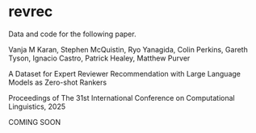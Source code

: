 # revrec
Data and code for the following paper.

Vanja M Karan, Stephen McQuistin, Ryo Yanagida, Colin Perkins, Gareth Tyson, Ignacio Castro, Patrick Healey, Matthew Purver

A Dataset for Expert Reviewer Recommendation with Large Language Models as Zero-shot Rankers

Proceedings of The 31st International Conference on Computational Linguistics, 2025

COMING SOON
